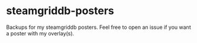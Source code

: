 # steamgriddb-posters

Backups for my steamgriddb posters.
Feel free to open an issue if you want a poster with my overlay(s).